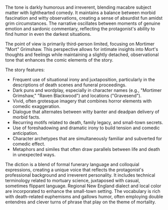 
<tone>The tone is darkly humorous and irreverent, blending macabre subject matter with lighthearted comedy. It maintains a balance between morbid fascination and witty observations, creating a sense of absurdist fun amidst grim circumstances. The narrative oscillates between moments of genuine emotion and sardonic commentary, reflecting the protagonist's ability to find humor in even the darkest situations.</tone>

<pov>The point of view is primarily third-person limited, focusing on Mortimer "Mort" Grimshaw. This perspective allows for intimate insights into Mort's thoughts and feelings while maintaining a slightly detached, observational tone that enhances the comic elements of the story.</pov>

<litdev>The story features:
- Frequent use of situational irony and juxtaposition, particularly in the descriptions of death scenes and funeral proceedings.
- Dark puns and wordplay, especially in character names (e.g., "Mortimer Grimshaw," "Raven Blackwood") and locations ("Gravesend").
- Vivid, often grotesque imagery that combines horror elements with comedic exaggeration.
- Dialogue that alternates between witty banter and deadpan delivery of morbid facts.
- Recurring motifs related to death, family legacy, and small-town secrets.
- Use of foreshadowing and dramatic irony to build tension and comedic anticipation.
- Character archetypes that are simultaneously familiar and subverted for comedic effect.
- Metaphors and similes that often draw parallels between life and death in unexpected ways.</litdev>

<lexchoice>The diction is a blend of formal funerary language and colloquial expressions, creating a unique voice that reflects the protagonist's professional background and irreverent personality. It includes technical terminology related to mortuary science, juxtaposed with casual, sometimes flippant language. Regional New England dialect and local color are incorporated to enhance the small-town setting. The vocabulary is rich with death-related euphemisms and gallows humor, often employing double entendres and clever turns of phrase that play on the theme of mortality.</lexchoice>
